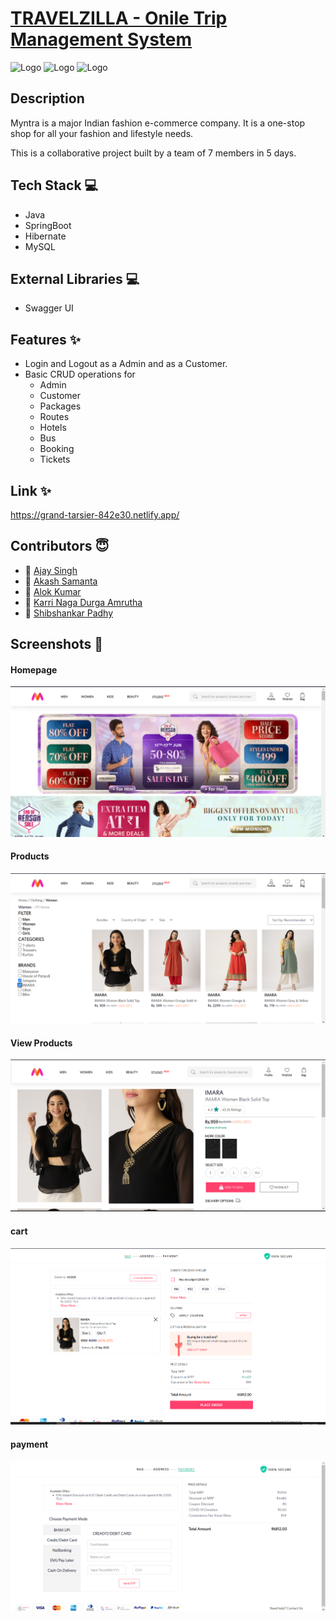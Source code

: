  # [TRAVELZILLA - Onile Trip Management System](https://grand-tarsier-842e30.netlify.app)
   ![Logo](https://img.shields.io/github/last-commit/Shibshankar01/-quizzical-drink-5030)
   ![Logo](https://img.shields.io/github/languages/code-size/Shibshankar01/-quizzical-drink-5030)
   ![Logo](https://img.shields.io/github/contributors/Shibshankar01/-quizzical-drink-5030)
  
 ## Description
   Myntra is a major Indian fashion e-commerce company. It is a one-stop shop for all your fashion and lifestyle needs. 
   
   This is a collaborative project built by a team of 7 members in 5 days.
   
 ## Tech Stack 💻
- Java
- SpringBoot
- Hibernate
- MySQL

## External Libraries 💻
- Swagger UI

## Features ✨

* Login and Logout as a Admin and as a Customer.
* Basic CRUD operations for 
  * Admin
  * Customer
  * Packages
  * Routes
  * Hotels
  * Bus
  * Booking
  * Tickets

## Link ✨
   https://grand-tarsier-842e30.netlify.app/ 
   
## Contributors  😇

- 👤 [Ajay Singh](https://github.com/IamSanjayGupta)
- 👤 [Akash Samanta](https://github.com/Shibshankar01)
- 👤 [Alok Kumar](https://github.com/Kashifrezwi)
- 👤 [Karri Naga Durga Amrutha](https://github.com/Vivekkumar06)
- 👤 [Shibshankar Padhy](https://github.com/bkcjanta)

## Screenshots  📸


#### Homepage

<img src="https://raw.githubusercontent.com/IamSanjayGupta/IamSanjayGupta.github.io/main/src/assets/myntra/1.png" alt="homepage" />


#### Products

<img src="https://raw.githubusercontent.com/IamSanjayGupta/IamSanjayGupta.github.io/main/src/assets/myntra/2.png" alt="Products" />


#### View Products

<img src="https://raw.githubusercontent.com/IamSanjayGupta/IamSanjayGupta.github.io/main/src/assets/myntra/3.png" alt="view" />


#### cart 

<img src="https://raw.githubusercontent.com/IamSanjayGupta/IamSanjayGupta.github.io/main/src/assets/myntra/4.png" alt="cart" />


#### payment 

<img src="https://raw.githubusercontent.com/IamSanjayGupta/IamSanjayGupta.github.io/main/src/assets/myntra/5.png" alt="payment" />



